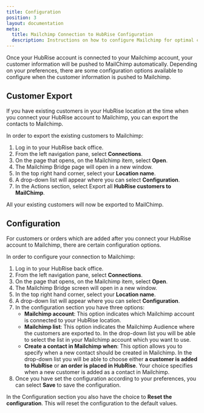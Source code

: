 ```yaml
---
title: Configuration
position: 3
layout: documentation
meta:
  title: Mailchimp Connection to HubRise Configuration
  description: Instructions on how to configure Mailchimp for optimal connection to HubRise.
---
```


Once your HubRise account is connected to your Mailchimp account, your customer information will be pushed to MailChimp automatically. Depending on your preferences, there are some configuration options available to configure when the customer information is pushed to Mailchimp.

## Customer Export

If you have existing customers in your HubRise location at the time when you connect your HubRise account to Mailchimp, you can export the contacts to Mailchimp.

In order to export the existing customers to Mailchimp:

1. Log in to your HubRise back office.
1. From the left navigation pane, select **Connections**.
1. On the page that opens, on the Mailchimp item, select **Open**.
1. The Mailchimp Bridge page will open in a new window.
1. In the top right hand corner, select your **Location name**.
1. A drop-down list will appear where you can select **Configuration**.
1. In the Actions section, select Export all **HubRise customers to MailChimp**.

All your existing customers will now be exported to MailChimp.

## Configuration

For customers or orders which are added after you connect your HubRise account to Mailchimp, there are certain configuration options. 

In order to configure your connection to Mailchimp:

1. Log in to your HubRise back office.
1. From the left navigation pane, select **Connections**.
1. On the page that opens, on the Mailchimp item, select **Open**.
1. The Mailchimp Bridge screen will open in a new window.
1. In the top right hand corner, select your **Location name**.
1. A drop-down list will appear where you can select **Configuration**.
1. In the configuration section you have three options:
    - **Mailchimp account**: This option indicates which Mailchimp account is connected to your HubRise location.
    - **Mailchimp list**: This option indicates the Mailchimp Audience where the customers are exported to. In the drop-down list you will be able to select the list in your Mailchimp account which you want to use.
    - **Create a contact in Mailchimp when**: This option allows you to specify when a new contact should be created in Mailchimp. In the drop-down list you will be able to choose either **a customer is added to HubRise** or **an order is placed in HubRise**. Your choice specifies when a new customer is added as a contact in Mailchimp.
1. Once you have set the configuration according to your preferences, you can select **Save** to save the configuration.

In the Configuration section you also have the choice to **Reset the configuration**. This will reset the configuration to the default values. 